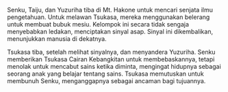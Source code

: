 

Senku, Taiju, dan Yuzuriha tiba di Mt. Hakone untuk mencari senjata ilmu pengetahuan. Untuk melawan Tsukasa, mereka menggunakan belerang untuk membuat bubuk mesiu. Kelompok ini secara tidak sengaja menyebabkan ledakan, menciptakan sinyal asap. Sinyal ini dikembalikan, menunjukkan manusia di dekatnya.

Tsukasa tiba, setelah melihat sinyalnya, dan menyandera Yuzuriha. Senku memberikan Tsukasa Cairan Kebangkitan untuk membebaskannya, tetapi menolak untuk mencabut sains ketika diminta, mengingat hidupnya sebagai seorang anak yang belajar tentang sains. Tsukasa memutuskan untuk membunuh Senku, menganggapnya sebagai ancaman bagi tujuannya.
